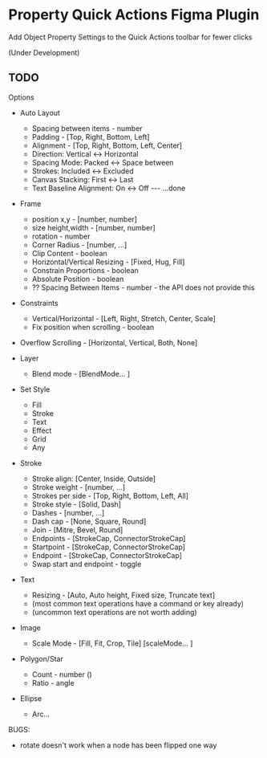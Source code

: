 # Property Quick Actions Figma Plugin
Add Object Property Settings to the Quick Actions toolbar for fewer clicks 

(Under Development)

## TODO
Options
- Auto Layout 
  - Spacing between items - number
  - Padding - [Top, Right, Bottom, Left]
  - Alignment - [Top, Right, Bottom, Left, Center]
  - Direction: Vertical ↔ Horizontal
  - Spacing Mode: Packed ↔ Space between
  - Strokes: Included ↔ Excluded
  - Canvas Stacking: First ↔ Last
  - Text Baseline Alignment: On ↔ Off
  --- ...done
- Frame
  - position x,y - [number, number]
  - size height,width - [number, number]
  - rotation - number
  - Corner Radius - [number, ...]
  - Clip Content - boolean
  - Horizontal/Vertical Resizing - [Fixed, Hug, Fill]
  - Constrain Proportions - boolean
  - Absolute Position - boolean
  - ?? Spacing Between Items - number - the API does not provide this
- Constraints
  - Vertical/Horizontal - [Left, Right, Stretch, Center, Scale]
  - Fix position when scrolling - boolean
- Overflow Scrolling - [Horizontal, Vertical, Both, None]
- Layer
  - Blend mode  - [BlendMode... ]
- Set Style
  - Fill
  - Stroke
  - Text
  - Effect
  - Grid
  - Any
- Stroke    
  - Stroke align: [Center, Inside, Outside]
  - Stroke weight - [number, ...]
  - Strokes per side - [Top, Right, Bottom, Left, All]
  - Stroke style - [Solid, Dash]
  - Dashes - [number, ...]
  - Dash cap - [None, Square, Round]
  - Join - [Mitre, Bevel, Round]
  - Endpoints - [StrokeCap, ConnectorStrokeCap]
  - Startpoint - [StrokeCap, ConnectorStrokeCap]
  - Endpoint - [StrokeCap, ConnectorStrokeCap]
  - Swap start and endpoint - toggle
- Text
  - Resizing - [Auto, Auto height, Fixed size, Truncate text]
  - (most common text operations have a command or key already)
  - (uncommon text operations are not worth adding)
- Image
  - Scale Mode - [Fill, Fit, Crop, Tile] [scaleMode... ]

- Polygon/Star
  - Count - number ()
  - Ratio - angle
- Ellipse
  - Arc...


BUGS:
- rotate doesn't work when a node has been flipped one way